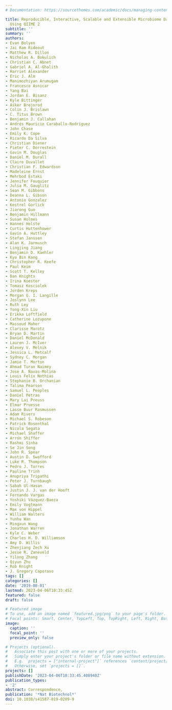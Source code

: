 ```yaml
---
# Documentation: https://sourcethemes.com/academic/docs/managing-content/

title: Reproducible, Interactive, Scalable and Extensible Microbiome Data Science
  Using QIIME 2
subtitle: ''
summary: ''
authors:
- Evan Bolyen
- Jai Ram Rideout
- Matthew R. Dillon
- Nicholas A. Bokulich
- Christian C. Abnet
- Gabriel A. Al-Ghalith
- Harriet Alexander
- Eric J. Alm
- Manimozhiyan Arumugam
- Francesco Asnicar
- Yang Bai
- Jordan E. Bisanz
- Kyle Bittinger
- Asker Brejnrod
- Colin J. Brislawn
- C. Titus Brown
- Benjamin J. Callahan
- Andrés Mauricio Caraballo-Rodríguez
- John Chase
- Emily K. Cope
- Ricardo Da Silva
- Christian Diener
- Pieter C. Dorrestein
- Gavin M. Douglas
- Daniel M. Durall
- Claire Duvallet
- Christian F. Edwardson
- Madeleine Ernst
- Mehrbod Estaki
- Jennifer Fouquier
- Julia M. Gauglitz
- Sean M. Gibbons
- Deanna L. Gibson
- Antonio Gonzalez
- Kestrel Gorlick
- Jiarong Guo
- Benjamin Hillmann
- Susan Holmes
- Hannes Holste
- Curtis Huttenhower
- Gavin A. Huttley
- Stefan Janssen
- Alan K. Jarmusch
- Lingjing Jiang
- Benjamin D. Kaehler
- Kyo Bin Kang
- Christopher R. Keefe
- Paul Keim
- Scott T. Kelley
- Dan Knights
- Irina Koester
- Tomasz Kosciolek
- Jorden Kreps
- Morgan G. I. Langille
- Joslynn Lee
- Ruth Ley
- Yong-Xin Liu
- Erikka Loftfield
- Catherine Lozupone
- Massoud Maher
- Clarisse Marotz
- Bryan D. Martin
- Daniel McDonald
- Lauren J. McIver
- Alexey V. Melnik
- Jessica L. Metcalf
- Sydney C. Morgan
- Jamie T. Morton
- Ahmad Turan Naimey
- Jose A. Navas-Molina
- Louis Felix Nothias
- Stephanie B. Orchanian
- Talima Pearson
- Samuel L. Peoples
- Daniel Petras
- Mary Lai Preuss
- Elmar Pruesse
- Lasse Buur Rasmussen
- Adam Rivers
- Michael S. Robeson
- Patrick Rosenthal
- Nicola Segata
- Michael Shaffer
- Arron Shiffer
- Rashmi Sinha
- Se Jin Song
- John R. Spear
- Austin D. Swafford
- Luke R. Thompson
- Pedro J. Torres
- Pauline Trinh
- Anupriya Tripathi
- Peter J. Turnbaugh
- Sabah Ul-Hasan
- Justin J. J. van der Hooft
- Fernando Vargas
- Yoshiki Vázquez-Baeza
- Emily Vogtmann
- Max von Hippel
- William Walters
- Yunhu Wan
- Mingxun Wang
- Jonathan Warren
- Kyle C. Weber
- Charles H. D. Williamson
- Amy D. Willis
- Zhenjiang Zech Xu
- Jesse R. Zaneveld
- Yilong Zhang
- Qiyun Zhu
- Rob Knight
- J. Gregory Caporaso
tags: []
categories: []
date: '2019-08-01'
lastmod: 2023-04-06T10:33:45Z
featured: false
draft: false

# Featured image
# To use, add an image named `featured.jpg/png` to your page's folder.
# Focal points: Smart, Center, TopLeft, Top, TopRight, Left, Right, BottomLeft, Bottom, BottomRight.
image:
  caption: ''
  focal_point: ''
  preview_only: false

# Projects (optional).
#   Associate this post with one or more of your projects.
#   Simply enter your project's folder or file name without extension.
#   E.g. `projects = ["internal-project"]` references `content/project/deep-learning/index.md`.
#   Otherwise, set `projects = []`.
projects: []
publishDate: '2023-04-06T10:33:45.408940Z'
publication_types:
- '2'
abstract: Correspondence,
publication: '*Nat Biotechnol*'
doi: 10.1038/s41587-019-0209-9
---
```

